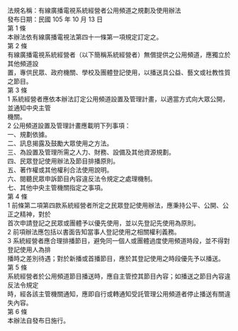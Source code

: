 法規名稱：有線廣播電視系統經營者公用頻道之規劃及使用辦法  
發布日期：民國 105 年 10 月 13 日  
第 1 條  
本辦法依有線廣播電視法第四十一條第一項規定訂定之。  
第 2 條  
有線廣播電視系統經營者（以下簡稱系統經營者）無償提供之公用頻道，應獨立於其他頻道設  
置，專供民眾、政府機關、學校及團體登記使用，以播送具公益、藝文或社教性質之節目。  
第 3 條  
1 系統經營者應依本辦法訂定公用頻道設置及管理計畫，以適當方式向大眾公開，並通知中央主管  
機關。  
2 公用頻道設置及管理計畫應載明下列事項：  
一、規劃依據。  
二、訊息揭露及鼓勵大眾使用之方法。  
三、為設置及管理所需之人力、財務、設備及其他資源規劃。  
四、民眾登記使用辦法及節目排播原則。  
五、著作權或其他權利合法使用說明。  
六、閱聽民眾申訴節目內容違反法令規定之處理機制。  
七、其他中央主管機關指定之事項。  
第 4 條  
1 前條第二項第四款系統經營者所定之民眾登記使用辦法，應秉持公平、公開、公正之精神，對於  
首次申請登記之民眾或團體予以優先使用，並以先登記先使用為原則。  
2 前項辦法應包括以書面告知當事人登記使用之相關權利義務。  
3 系統經營者應合理排播節目，避免同一個人或團體過度使用頻道時段，並不得對登記使用人為排  
播時之差別待遇；對於新播或首播節目，應於其登記使用之時段優先予以播送。  
第 5 條  
系統經營者於公用頻道節目播送時，應自主管控其節目內容；如播送之節目內容違反法令規定  
時，經各該主管機關通知，應即自行或轉通知受託管理公用頻道者停止播送有關違失內容。  
第 6 條  
本辦法自發布日施行。  


